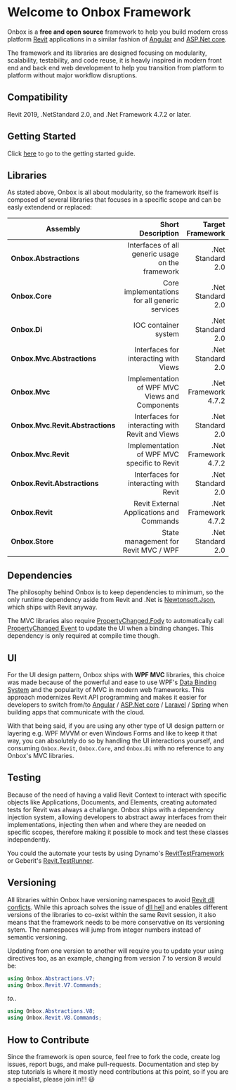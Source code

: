 # Welcome to Onbox Framework

Onbox is a **free and open source** framework to help you build modern cross platform [Revit](https://www.autodesk.com.au/products/revit/overview?plc=RVT&term=1-YEAR&support=ADVANCED&quantity=1) applications in a similar fashion of [Angular](https://angular.io/) and [ASP.Net core](https://dotnet.microsoft.com/apps/aspnet).

The framework and its libraries are designed focusing on modularity, scalability, testability, and code reuse, it is heavly inspired in modern front end and back end web development to help you transition from platform to platform without major workflow disruptions.

## Compatibility

Revit 2019, .NetStandard 2.0, and .Net Framework 4.7.2 or later.

## Getting Started

Click [here](./guetstart.md) to go to the getting started guide.


## Libraries

As stated above, Onbox is all about modularity, so the framework itself is composed of several libraries that focuses in a specific scope and can be easly extendend or replaced:

| Assembly                           | Short Description                                | Target Framework       |
| -----------------------------------|-------------------------------------------------:|-----------------------:|
| **Onbox.Abstractions**             | Interfaces of all generic usage on the framework | .Net Standard 2.0      |
| **Onbox.Core**                     | Core implementations for all generic services    | .Net Standard 2.0      |
| **Onbox.Di**                       | IOC container system                             | .Net Standard 2.0      |
| **Onbox.Mvc.Abstractions**         | Interfaces for interacting with Views            | .Net Standard 2.0      |
| **Onbox.Mvc**                      | Implementation of WPF MVC Views and Components   | .Net Framework 4.7.2   |
| **Onbox.Mvc.Revit.Abstractions**   | Interfaces for interacting with Revit and Views  | .Net Standard 2.0      |
| **Onbox.Mvc.Revit**                | Implementation of WPF MVC specific to Revit      | .Net Framework 4.7.2   |
| **Onbox.Revit.Abstractions**       | Interfaces for interacting with Revit            | .Net Standard 2.0      |
| **Onbox.Revit**                    | Revit External Applications and Commands         | .Net Framework 4.7.2   |
| **Onbox.Store**                    | State management for Revit MVC / WPF             | .Net Standard 2.0      |

## Dependencies

The philosophy behind Onbox is to keep dependencies to minimum, so the only runtime dependency aside from Revit and .Net is [Newtonsoft.Json](https://www.newtonsoft.com/json), which ships with Revit anyway.

The MVC libraries also require [PropertyChanged.Fody](https://github.com/Fody/PropertyChanged) to automatically call [PropertyChanged Event](https://docs.microsoft.com/en-us/dotnet/api/system.componentmodel.inotifypropertychanged.propertychanged?view=netframework-4.7.2) to update the UI when a binding changes. This dependency is only required at compile time though.

## UI

For the UI design pattern, Onbox ships with **WPF MVC** libraries, this choice was made because of the powerful and ease to use WPF's [Data Binding System](https://docs.microsoft.com/en-us/dotnet/desktop/wpf/data/data-binding-overview?view=netdesktop-5.0) and the popularity of MVC in modern web frameworks. This approach modernizes Revit API programming and makes it easier for developers to switch from/to [Angular](https://angular.io/) / [ASP.Net core](https://dotnet.microsoft.com/apps/aspnet) / [Laravel](https://laravel.com/) / [Spring](https://spring.io/) when building apps that communicate with the cloud.

With that being said, if you are using any other type of UI design pattern or layering e.g. WPF MVVM or even Windows Forms and like to keep it that way, you can absolutely do so by handling the UI interactions yourself, and consuming `Onbox.Revit`, `Onbox.Core`, and `Onbox.Di` with no reference to any Onbox's MVC libraries.

## Testing

Because of the need of having a valid Revit Context to interact with specific objects like Applications, Documents, and Elements, creating automated tests for Revit was always a challange. Onbox ships with a dependency injection system, allowing developers to abstract away interfaces from their implementations, injecting then when and where they are needed on specific scopes, therefore making it possible to mock and test these classes independently.

 You could the automate your tests by using Dynamo's [RevitTestFramework](https://github.com/DynamoDS/RevitTestFramework) or Geberit's [Revit.TestRunner](https://github.com/geberit/Revit.TestRunner).

## Versioning

All libraries within Onbox have versioning namespaces to avoid [Revit dll conficts](https://thebuildingcoder.typepad.com/blog/2017/06/handling-third-party-library-dll-conflicts.html). While this aproach solves the issue of [dll hell](https://archi-lab.net/dll-hell-is-real/) and enables different versions of the libraries to co-exist within the same Revit session, it also means that the framework needs to be more conservative on its versioning sytem. The namespaces will jump from integer numbers instead of semantic versioning.

Updating from one version to another will require you to update your using directives too, as an example, changing from version 7 to version 8 would be:

``` C#
using Onbox.Abstractions.V7;
using Onbox.Revit.V7.Commands;
```

*to..*


``` C#
using Onbox.Abstractions.V8;
using Onbox.Revit.V8.Commands;
```

## How to Contribute

Since the framework is open source, feel free to fork the code, create log issues, report bugs, and make pull-requests. Documentation and step by step tutorials is where it mostly need contributions at this point, so if you are a specialist, please join in!!! 😃

